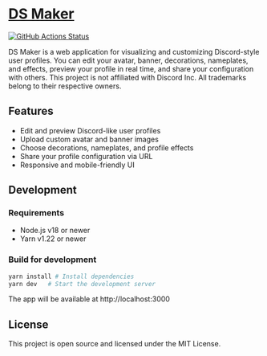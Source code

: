 # [DS Maker](https://stmihan.github.io/ds-maker/)
[![GitHub Actions Status](https://github.com/stmihan/ds-maker/actions/workflows/gh-pages.yml/badge.svg)](https://github.com/stmihan/ds-maker/actions)

DS Maker is a web application for visualizing and customizing Discord-style user profiles. You can edit your avatar,
banner, decorations, nameplates, and effects, preview your profile in real time, and share your configuration with
others. This project is not affiliated with Discord Inc. All trademarks belong to their respective owners.

## Features

- Edit and preview Discord-like user profiles
- Upload custom avatar and banner images
- Choose decorations, nameplates, and profile effects
- Share your profile configuration via URL
- Responsive and mobile-friendly UI

## Development

### Requirements

- Node.js v18 or newer
- Yarn v1.22 or newer

### Build for development

```bash
yarn install # Install dependencies
yarn dev   # Start the development server
```
The app will be available at http://localhost:3000

## License

This project is open source and licensed under the MIT License.
